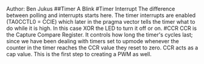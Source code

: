 Author: Ben Jukus
##Timer A Blink
#Timer Interrupt
The difference between polling and interrupts starts here. The timer interrupts are enabled (TA0CCTL0 = CCIE) which later in the pragma vector tells the timer what to do while it is high. In this case XOR the LED to turn it off or on. 
#CCR
CCR is the Capture Compare Register. It controls how long the timer's cycles last; since we have been dealing with timers set to upmode whenever the counter in the timer reaches the CCR value they reset to zero. CCR acts as a cap value. This is the first step to creating a PWM as well. 
